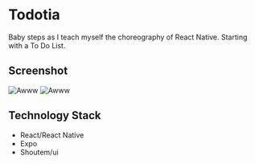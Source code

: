 # Todotia
Baby steps as I teach myself the choreography of React Native. Starting with a To Do List.

## Screenshot

![Awww](https://i.imgur.com/YSqUN7t.png "Yeah")
![Awww](https://i.imgur.com/knM6m5K.png "Yeah")

## Technology Stack
- React/React Native
- Expo
- Shoutem/ui